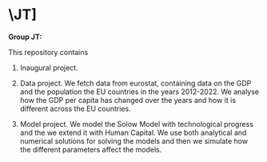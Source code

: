 # \JT\]

**Group JT:**


This repository contains  
1. Inaugural project. 

2. Data project. We fetch data from eurostat, containing data on the GDP and the population the EU countries in the years 2012-2022. We analyse how the GDP per capita has changed over the years and how it is different across the EU countries. 

3. Model project. We model the Solow Model with technological progress and the we extend it with Human Capital. We use both analytical and numerical solutions for solving the models and then we simulate how the different parameters affect the models.  
